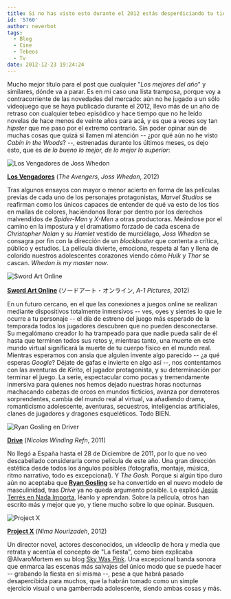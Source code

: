 ```yaml
---
title: Si no has visto esto durante el 2012 estás desperdiciando tu tiempo
id: '5760'
author: neverbot
tags:
  - Blog
  - Cine
  - Tebeos
  - Tv
date: 2012-12-23 19:24:24
---
```


Mucho mejor título para el post que cualquier "_Los mejores del año_" y similares, dónde va a parar. Es en mi caso una lista tramposa, porque voy a contracorriente de las novedades del mercado: aún no he jugado a un sólo videojuego que se haya publicado durante el 2012, llevo más de un año de retraso con cualquier tebeo episódico y hace tiempo que no he leído novelas de hace menos de veinte años para acá, y es que a veces soy tan _hipster_ que me paso por el extremo contrario. Sin poder opinar aún de muchas cosas que quizá si llamen mi atención -- ¿por qué aún no he visto _Cabin in the Woods_? --, estrenadas durante los últimos meses, os dejo esto, que es _de lo bueno lo mejor, de lo mejor lo superior_:

![Los Vengadores de Joss Whedon](./the-avengers.jpeg)

[**Los Vengadores**](http://www.imdb.com/title/tt0848228/) (_The Avengers_, _Joss Whedon_, 2012)

Tras algunos ensayos con mayor o menor acierto en forma de las películas previas de cada uno de los personajes protagonistas, _Marvel Studios_ se reafirman como los únicos capaces de entender de qué va esto de los tios en mallas de colores, haciéndonos llorar por dentro por los derechos malvendidos de _Spider-Man_ y _X-Men_ a otras productoras. Meándose por el camino en la impostura y el dramatismo forzado de cada escena de _Christopher Nolan_ y su _Hamlet_ vestido de murciélago, _Joss Whedon_ se consagra por fin con la dirección de un _blockbuster_ que contenta a crítica, público y estudios. La película divierte, emociona, respeta al fan y llena de colorido nuestros adolescentes corazones viendo cómo _Hulk_ y _Thor_ se cascan. _Whedon is my master now_.

![Sword Art Online](./sword_art_online.jpg)

[**Sword Art Online**](http://en.wikipedia.org/wiki/Sword_Art_Online) (ソードアート・オンライン, _A-1 Pictures_, 2012)

En un futuro cercano, en el que las conexiones a juegos online se realizan mediante dispositivos totalmente inmersivos -- ves, oyes y sientes lo que le ocurre a tu personaje -- el día de estreno del juego más esperado de la temporada todos los jugadores descubren que no pueden desconectarse. Su megalómano creador lo ha trampeado para que nadie pueda salir de él hasta que terminen todos sus retos y, mientras tanto, una muerte en este mundo virtual significará la muerte de tu cuerpo físico en el mundo real. Mientras esperamos con ansia que alguien invente algo parecido -- ¿a qué esperas _Google_? Déjate de gafas e invierte en algo así --, nos contentamos con las aventuras de _Kirito_, el jugador protagonista, y  su determinación por terminar el juego. La serie, espectacular como pocas y tremendamente inmersiva para quienes nos hemos dejado nuestras horas nocturnas machacando cabezas de orcos en mundos ficticios, avanza por derroteros sorprendentes, cambia del mundo real al virtual, va añadiendo drama, romanticismo adolescente, aventuras, secuestros, inteligencias artificiales, clanes de jugadores y dragones esqueléticos. Todo BIEN.

![Ryan Gosling en Driver](./driver_ryan_gosling.jpg)

[**Drive**](http://www.imdb.com/title/tt0780504/) (_Nicolas Winding Refn_, 2011)

No llegó a España hasta el 28 de Diciembre de 2011, por lo que no veo descabellado considerarla como película de este año. Una gran dirección estética desde todos los ángulos posibles (fotografía, montaje, música, ritmo narrativo, todo es excepcional). Y _The Gosh_. Porque si algún tipo duro aún no aceptaba que [**Ryan Gosling**](http://www.imdb.com/name/nm0331516/) se ha convertido en el nuevo modelo de masculinidad, tras _Drive_ ya no queda argumento posible. Lo explicó [Jesús Terrés en Nada Importa](http://blogs.revistagq.com/nadaimporta/2012/03/ryan-gosling/), léanlo y aprendan. Sobre la película, otros han escrito más y mejor que yo, y tiene mucho sobre lo que opinar. Busquen.

![Project X](./project_x.jpg)

[**Project X**](http://www.imdb.com/title/tt1636826/) (_Nima Nourizadeh_, 2012)

Un director novel, actores desconocidos, un videoclip de hora y media que retrata y acentúa el concepto de "La fiesta", como bien explicaba @AlvaroMortem en su blog [Sky Was Pink](http://www.skywaspink.com/?p=10256). Una excepcional banda sonora que enmarca las escenas más salvajes del único modo que se puede hacer -- grabando la fiesta en sí misma --, pese a que habrá pasado desapercibida para muchos, que la habrán tomado como un simple ejercicio visual o una gamberrada adolescente, siendo ambas cosas y más.